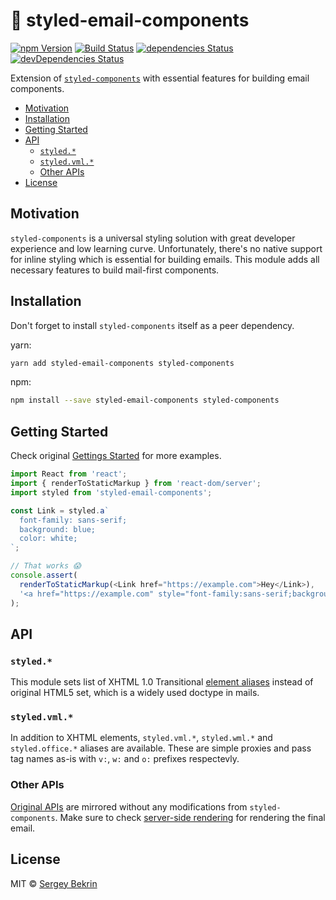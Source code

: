 # 💌 styled-email-components

[![npm Version](https://img.shields.io/npm/v/styled-email-components.svg)](https://www.npmjs.com/package/styled-email-components)
[![Build Status](https://img.shields.io/travis/sergeybekrin/styled-email-components.svg)](https://travis-ci.org/sergeybekrin/styled-email-components)
[![dependencies Status](https://img.shields.io/david/sergeybekrin/styled-email-components.svg)](https://david-dm.org/sergeybekrin/styled-email-components)
[![devDependencies Status](https://img.shields.io/david/dev/sergeybekrin/styled-email-components.svg)](https://david-dm.org/sergeybekrin/styled-email-components?type=dev)

Extension of [`styled-components`](https://www.styled-components.com/) with
essential features for building email components.

<!-- START doctoc generated TOC please keep comment here to allow auto update -->
<!-- DON'T EDIT THIS SECTION, INSTEAD RE-RUN doctoc TO UPDATE -->

- [Motivation](#motivation)
- [Installation](#installation)
- [Getting Started](#getting-started)
- [API](#api)
  - [`styled.*`](#styled)
  - [`styled.vml.*`](#styledvml)
  - [Other APIs](#other-apis)
- [License](#license)

<!-- END doctoc generated TOC please keep comment here to allow auto update -->

## Motivation

`styled-components` is a universal styling solution with great developer
experience and low learning curve. Unfortunately, there's no native support for
inline styling which is essential for building emails. This module adds all
necessary features to build mail-first components.

## Installation

Don't forget to install `styled-components` itself as a peer dependency.

yarn:

```sh
yarn add styled-email-components styled-components
```

npm:

```sh
npm install --save styled-email-components styled-components
```

## Getting Started

Check original
[Gettings Started](https://www.styled-components.com/docs/basics#getting-started)
for more examples.

```js
import React from 'react';
import { renderToStaticMarkup } from 'react-dom/server';
import styled from 'styled-email-components';

const Link = styled.a`
  font-family: sans-serif;
  background: blue;
  color: white;
`;

// That works 😱
console.assert(
  renderToStaticMarkup(<Link href="https://example.com">Hey</Link>),
  '<a href="https://example.com" style="font-family:sans-serif;background-color:blue;color:white;">Hey</a>',
);
```

## API

### `styled.*`

This module sets list of XHTML 1.0 Transitional
[element aliases](./src/utils/xhtml-elements.js) instead of original HTML5 set,
which is a widely used doctype in mails.

### `styled.vml.*`

In addition to XHTML elements, `styled.vml.*`, `styled.wml.*` and
`styled.office.*` aliases are available. These are simple proxies and pass tag
names as-is with `v:`, `w:` and `o:` prefixes respectevly.

### Other APIs

[Original APIs](https://www.styled-components.com/docs/api) are mirrored without
any modifications from `styled-components`. Make sure to check
[server-side rendering](https://www.styled-components.com/docs/advanced#server-side-rendering)
for rendering the final email.

## License

MIT &copy; [Sergey Bekrin](http://bekrin.me/)
